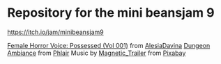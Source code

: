 # Repository for the mini beansjam 9

https://itch.io/jam/minibeansjam9

[Female Horror Voice: Possessed (Vol 001)](https://freesound.org/people/AlesiaDavina/sounds/676447/) from [AlesiaDavina](https://freesound.org/people/AlesiaDavina/)
[Dungeon Ambiance](https://freesound.org/people/phlair/sounds/388340/) from [Phlair](https://freesound.org/people/phlair/)
Music by <a href="https://pixabay.com/users/magnetic_trailer-27466606/?utm_source=link-attribution&utm_medium=referral&utm_campaign=music&utm_content=114918">Magnetic_Trailer</a> from <a href="https://pixabay.com//?utm_source=link-attribution&utm_medium=referral&utm_campaign=music&utm_content=114918">Pixabay</a>
